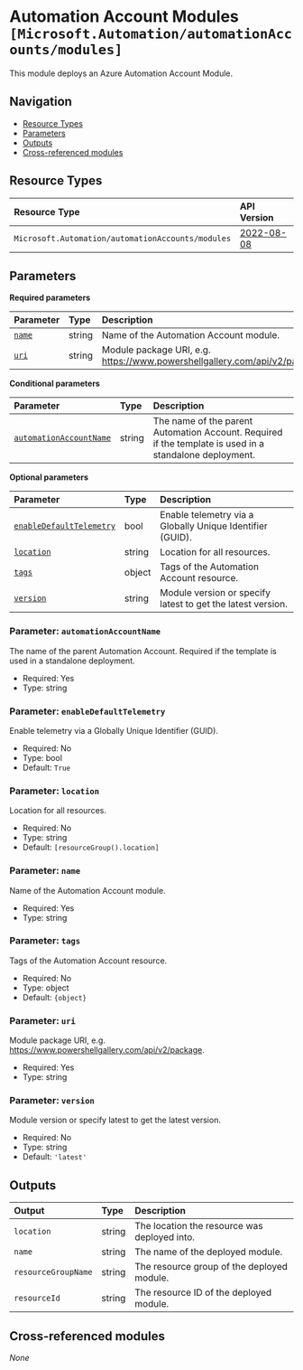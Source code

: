 # Automation Account Modules `[Microsoft.Automation/automationAccounts/modules]`

This module deploys an Azure Automation Account Module.

## Navigation

- [Resource Types](#Resource-Types)
- [Parameters](#Parameters)
- [Outputs](#Outputs)
- [Cross-referenced modules](#Cross-referenced-modules)

## Resource Types

| Resource Type | API Version |
| :-- | :-- |
| `Microsoft.Automation/automationAccounts/modules` | [2022-08-08](https://learn.microsoft.com/en-us/azure/templates/Microsoft.Automation/2022-08-08/automationAccounts/modules) |

## Parameters

**Required parameters**

| Parameter | Type | Description |
| :-- | :-- | :-- |
| [`name`](#parameter-name) | string | Name of the Automation Account module. |
| [`uri`](#parameter-uri) | string | Module package URI, e.g. https://www.powershellgallery.com/api/v2/package. |

**Conditional parameters**

| Parameter | Type | Description |
| :-- | :-- | :-- |
| [`automationAccountName`](#parameter-automationaccountname) | string | The name of the parent Automation Account. Required if the template is used in a standalone deployment. |

**Optional parameters**

| Parameter | Type | Description |
| :-- | :-- | :-- |
| [`enableDefaultTelemetry`](#parameter-enabledefaulttelemetry) | bool | Enable telemetry via a Globally Unique Identifier (GUID). |
| [`location`](#parameter-location) | string | Location for all resources. |
| [`tags`](#parameter-tags) | object | Tags of the Automation Account resource. |
| [`version`](#parameter-version) | string | Module version or specify latest to get the latest version. |

### Parameter: `automationAccountName`

The name of the parent Automation Account. Required if the template is used in a standalone deployment.
- Required: Yes
- Type: string

### Parameter: `enableDefaultTelemetry`

Enable telemetry via a Globally Unique Identifier (GUID).
- Required: No
- Type: bool
- Default: `True`

### Parameter: `location`

Location for all resources.
- Required: No
- Type: string
- Default: `[resourceGroup().location]`

### Parameter: `name`

Name of the Automation Account module.
- Required: Yes
- Type: string

### Parameter: `tags`

Tags of the Automation Account resource.
- Required: No
- Type: object
- Default: `{object}`

### Parameter: `uri`

Module package URI, e.g. https://www.powershellgallery.com/api/v2/package.
- Required: Yes
- Type: string

### Parameter: `version`

Module version or specify latest to get the latest version.
- Required: No
- Type: string
- Default: `'latest'`


## Outputs

| Output | Type | Description |
| :-- | :-- | :-- |
| `location` | string | The location the resource was deployed into. |
| `name` | string | The name of the deployed module. |
| `resourceGroupName` | string | The resource group of the deployed module. |
| `resourceId` | string | The resource ID of the deployed module. |

## Cross-referenced modules

_None_
